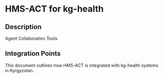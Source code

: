 # HMS-ACT for kg-health

## Description

Agent Collaboration Tools

## Integration Points

This document outlines how HMS-ACT is integrated with kg-health systems in Kyrgyzstan.
